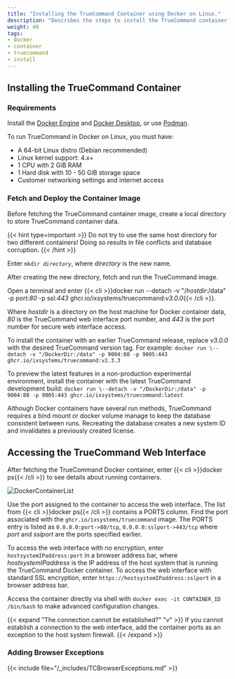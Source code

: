 ```yaml
---
title: "Installing the TrueCommand Container using Docker on Linux."
description: "Describes the steps to install the TrueCommand container in Docker on Linux."
weight: 40
tags:
- docker
- container
- truecommand
- install
---
```



## Installing the TrueCommand Container

### Requirements

Install the [Docker Engine](https://docs.docker.com/engine/install/debian/) and [Docker Desktop](https://docs.docker.com/desktop/linux/), or use [Podman](https://podman.io/).

To run TrueCommand in Docker on Linux, you must have:
* A 64-bit Linux distro (Debian recommended) 
* Linux kernel support: 4.x+
* 1 CPU with 2 GiB RAM
* 1 Hard disk with 10 - 50 GiB storage space
* Customer networking settings and internet access

### Fetch and Deploy the Container Image

Before fetching the TrueCommand container image, create a local directory to store TrueCommand container data.

{{< hint type=important >}}
Do not try to use the same host directory for two different containers!
Doing so results in file conflicts and database corruption.
{{< /hint >}}

Enter <code>mkdir <i>directory</i></code>, where *directory* is the new name.

After creating the new directory, fetch and run the TrueCommand image.

Open a terminal and enter {{< cli >}}docker run \--detach -v "/<i>hostdir</i>:/data" -p port:<i>80</i> -p ssl:<i>443</i> ghcr.io/ixsystems/truecommand:<i>v3.0.0</i>{{< /cli >}}.

Where *hostdir* is a directory on the host machine for Docker container data, *80* is the TrueCommand web interface port number, and *443* is the port number for secure web interface access.

To install the container with an earlier TrueCommand release, replace *v3.0.0* with the desired TrueCommand version tag.
For example:
`docker run \--detach -v "/DockerDir:/data" -p 9004:80 -p 9005:443 ghcr.io/ixsystems/truecommand:v2.3.3`

To preview the latest features in a non-production experimental environment, install the container with the latest TrueCommand development build:
`docker run \--detach -v "/DockerDir:/data" -p 9004:80 -p 9005:443 ghcr.io/ixsystems/truecommand:latest`

Although Docker containers have several run methods, TrueCommand requires a bind mount or docker volume manage to keep the database consistent between runs.
Recreating the database creates a new system ID and invalidates a previously created license.

## Accessing the TrueCommand Web Interface
After fetching the TrueCommand Docker container, enter {{< cli >}}docker ps{{< /cli >}} to see details about running containers.

![DockerContainerList](/images/TrueCommand/DockerContainerList.png "Finding the TrueCommand Container")

Use the port assigned to the container to access the web interface.
The list from {{< cli >}}docker ps{{< /cli >}} contains a PORTS column.
Find the port associated with the `ghcr.io/ixsystems/truecommand` image.
The PORTS entry is listed as `0.0.0.0:port->80/tcp`, `0.0.0.0:sslport->443/tcp` where *port* and *sslport* are the ports specified earlier.

To access the web interface with no encryption, enter `hostsystemIPaddress:port` in a browser address bar, where *hostsystemIPaddress* is the IP address of the host system that is running the TrueCommand Docker container.
To access the web interface with standard SSL encryption, enter `https://hostsystemIPaddress:sslport` in a browser address bar.

Access the container directly via shell with `docker exec -it CONTAINER_ID /bin/bash` to make advanced configuration changes.

{{< expand "The connection cannot be established?" "v" >}}
If you cannot establish a connection to the web interface, add the container ports as an exception to the host system firewall.
{{< /expand >}}

### Adding Browser Exceptions
{{< include file="/_includes/TCBrowserExceptions.md" >}}
